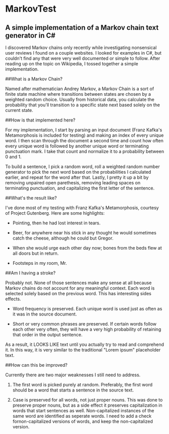 # MarkovTest
## A simple implementation of a Markov chain text generator in C#

I discovered Markov chains only recently while investigating nonsensical user reviews I found on a couple websites. I looked for examples in C#, but couldn't find any that were very well documented or simple to follow.
After reading up on the topic on Wikipedia, I tossed together a simple implementation.

##What is a Markov Chain?

Named after mathematician Andrey Markov, a Markov Chain is a sort of finite state machine where transitions between states are chosen by a weighted random choice. Usually from historical data, you calculate the probability that you'll transition to a specific state next based solely on the current state.

##How is that implemented here?

For my implementation, I start by parsing an input document (Franz Kafka's Metamorphosis is included for testing) and making an index of every unique word. I then scan through the document a second time and count how often every unique word is followed by another unique word or terminating punctuation mark. I take that count and normalize it to a probability between 0 and 1.

To build a sentence, I pick a random word, roll a weighted random number generator to pick the next word based on the probabilities I calculated earlier, and repeat for the word after that.
Lastly, I pretty it up a bit by removing unpaired open parethesis, removing leading spaces on terminating punctuation, and capitalizing the first letter of the sentence.

##What's the result like?

I've done most of my testing with Franz Kafka's Metamorphosis, courtesy of Project Gutenberg. Here are some highlights:

- Pointing, then he had lost interest in tears.

- Beer, for anywhere near his stick in any thought he would sometimes catch the cheese, although he could but Gregor.

- When she would urge each other day now; bones from the beds flew at all doors but in return.

- Footsteps in my room, Mr.

##Am I having a stroke?

Probably not. None of those sentences make any sense at all because Markov chains do not account for any meaningful context. Each word is selected solely based on the previous word. This has interesting sides effects.

- Word frequency is preserved. Each unique word is used just as often as it was in the source document.

- Short or very common phrases are preserved. If certain words follow each other very often, they will have a very high probability of retaining that order in the output sentence.

As a result, it LOOKS LIKE text until you actually try to read and comprehend it. In this way, it is very similar to the traditional "Lorem ipsum" placeholder text.

##How can this be improved?

Currently there are two major weaknesses I still need to address.

1. The first word is picked purely at random. Preferably, the first word should be a word that starts a sentence in the source text.

2. Case is preserved for all words, not just proper nouns. This was done to preserve proper nouns, but as a side effect it preserves capitalization in words that start sentences as well. Non-capitalized instances of the same word are identified as seperate words. I need to add a check fornon-capitalized versions of words, and keep the non-capitalized version.
